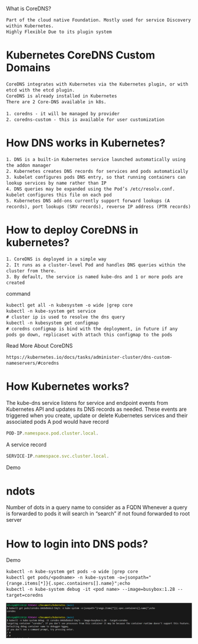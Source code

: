 What is CoreDNS?

    Part of the cloud native Foundation. Mostly used for service Discovery within Kubernetes.
    Highly Flexible Due to its plugin system


# Kubernetes CoreDNS Custom Domains
    CoreDNS integrates with Kubernetes via the Kubernetes plugin, or with etcd with the etcd plugin.
    CoreDNS is already installed in Kubernetes
    There are 2 Core-DNS available in k8s.

    1. coredns - it will be managed by provider
    2. coredns-custom - this is available for user customization

# How DNS works in Kubernetes?

    1. DNS is a built-in Kubernetes service launched automatically using the addon manager
    2. Kubernetes creates DNS records for services and pods automatically
    3. kubelet configures pods DNS entry, so that running containers can lookup services by name rather than IP
    4. DNS queries may be expanded using the Pod’s /etc/resolv.conf. kubelet configures this file on each pod
    5. Kubernetes DNS add-ons currently support forward lookups (A records), port lookups (SRV records), reverse IP address (PTR records)

# How to deploy CoreDNS in kubernetes?

    1. CoreDNS is deployed in a simple way
    2. It runs as a cluster-level Pod and handles DNS queries within the cluster from there.
    3. By default, the service is named kube-dns and 1 or more pods are created

command

    kubectl get all -n kubesystem -o wide |grep core
    kubectl -n kube-system get service
    # cluster ip is used to resolve the dns query
    kubectl -n kubesystem get configmap
    # coredns configmap is bind with the deployment, in future if any  pods go down, replicaset with attach this configmap to the pods


Read More About CoreDNS 

    https://kubernetes.io/docs/tasks/administer-cluster/dns-custom-nameservers/#coredns

# How Kubernetes works?

The kube-dns service listens for service and endpoint events from Kubernetes API and updates its DNS records as needed.
These events are triggered when you create, update or delete Kubernetes services and their associated pods
A pod would have record 

```jsx
POD-IP.namespace.pod.cluster.local.

```

A service record
```jsx
SERVICE-IP.namespace.svc.cluster.local.
```


Demo


# ndots
Number of dots in a query name to consider as a FQDN
Whenever a query is forwarded to pods it will search in “search” if not found forwarded to root server

# How to login into DNS pods?
Demo

    kubectl -n kube-system get pods -o wide |grep core
    kubectl get pods/<podname> -n kube-system -o=jsonpath="{range.items[*]}{.spec.containers[].name}";echo
    kubectl -n kube-system debug -it <pod name> --image=busybox:1.28 --target=coredns

![alt text](image.png)